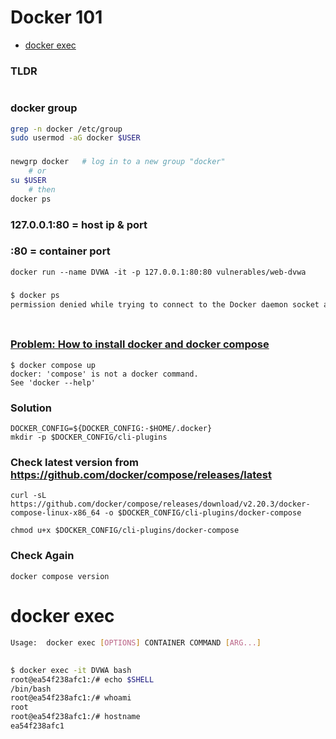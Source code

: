 # Docker 101

- [docker exec](#docker-exec)

### TLDR
```

```
### docker group
```sh
grep -n docker /etc/group
sudo usermod -aG docker $USER
```

###
```sh
newgrp docker   # log in to a new group "docker"
    # or
su $USER
    # then
docker ps
```
### 127.0.0.1:80 = host ip & port
### :80 = container port
```
docker run --name DVWA -it -p 127.0.0.1:80:80 vulnerables/web-dvwa
```

### 
```sh
$ docker ps
permission denied while trying to connect to the Docker daemon socket at unix:///var/run/docker.sock: Get "http://%2Fvar%2Frun%2Fdocker.sock/v1.24/containers/json": dial unix /var/run/docker.sock: connect: permission denied
```
### 
```sh

```
### [Problem: How to install docker and docker compose](https://askubuntu.com/questions/1424118/how-to-install-docker-and-docker-compose-on-ubutntu-22-04)
```
$ docker compose up
docker: 'compose' is not a docker command.
See 'docker --help'
```
### Solution
```
DOCKER_CONFIG=${DOCKER_CONFIG:-$HOME/.docker}
mkdir -p $DOCKER_CONFIG/cli-plugins
```

### Check latest version from https://github.com/docker/compose/releases/latest
```
curl -sL https://github.com/docker/compose/releases/download/v2.20.3/docker-compose-linux-x86_64 -o $DOCKER_CONFIG/cli-plugins/docker-compose

chmod u+x $DOCKER_CONFIG/cli-plugins/docker-compose
```

### Check Again
```
docker compose version
```

# docker exec
```sh
Usage:  docker exec [OPTIONS] CONTAINER COMMAND [ARG...]
```

## 
```sh
$ docker exec -it DVWA bash
root@ea54f238afc1:/# echo $SHELL
/bin/bash
root@ea54f238afc1:/# whoami
root
root@ea54f238afc1:/# hostname
ea54f238afc1
```
### 
```sh

```
### 
```sh

```
